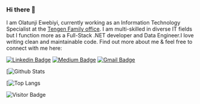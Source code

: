 ### Hi there 👋

I am Olatunji Ewebiyi, currently working as an Information Technology Specialist at the [Tengen Family office](https://tengenfamilyoffice.com/). I am multi-skilled in diverse IT fields but I function more as a Full-Stack .NET developer and Data Engineer.I love writing clean and maintainable code. Find out more about me & feel free to connect with me here:

[![Linkedin Badge](https://img.shields.io/badge/-olatunjie-blue?style=flat-square&logo=Linkedin&logoColor=white&link=https://www.linkedin.com/in/techgee/)](https://www.linkedin.com/in/techgee/)
[![Medium Badge](https://img.shields.io/badge/olatunji-ewebiyi-12100E?style=flat-square&logo=medium&logoColor=white&link=https://medium.com/@olatunji.ewebiyi)](https://medium.com/@olatunji.ewebiyi)
[![Gmail Badge](https://img.shields.io/badge/-olatunji.ewebiyi@gmail.com-c14438?style=flat-square&logo=Gmail&logoColor=white&link=mailto:olatunji.ewebiyi@gmail.com)](mailto:olatunji.ewebiyi@gmail.com)



[![Github Stats](https://github-readme-stats.vercel.app/api?username=olatunjie&count_private=true&show_icons=true&include_all_commits=true)

[![Top Langs](https://github-readme-stats.vercel.app/api/top-langs/?username=olatunjie&hide=TeX&layout=compact)

![Visitor Badge](https://visitor-badge.laobi.icu/badge?page_id=olatunjie.olatunjie)


<!--
**olatunjie/olatunjie** is a ✨ _special_ ✨ repository because its `README.md` (this file) appears on your GitHub profile.

Here are some ideas to get you started:

- 🔭 I’m currently working on ...
- 🌱 I’m currently learning ...
- 👯 I’m looking to collaborate on ...
- 🤔 I’m looking for help with ...
- 💬 Ask me about ...
- 📫 How to reach me: ...
- 😄 Pronouns: ...
- ⚡ Fun fact: ...
-->
